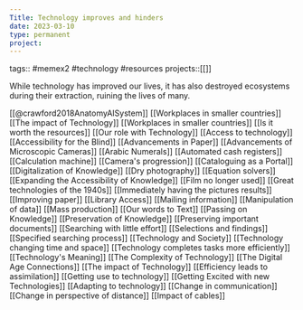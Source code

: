 ```yaml
---
Title: Technology improves and hinders
date: 2023-03-10
type: permanent
project:
---
```


tags::  #memex2 #technology #resources 
projects::[[]]

While technology has improved our lives, it has also destroyed ecosystems during their extraction, ruining the lives of many.

[[@crawford2018AnatomyAISystem]]
[[Workplaces in smaller countries]]
[[The impact of Technology]]
[[Workplaces in smaller countries]]
[[Is it worth the resources]]
[[Our role with Technology]]
[[Access to technology]]
[[Accessibility for the Blind]]
[[Advancements in Paper]]
[[Advancements of Microscopic Cameras]]
[[Arabic Numerals]]
[[Automated cash registers]]
[[Calculation machine]]
[[Camera's progression]]
[[Cataloguing as a Portal]]
[[Digitalization of Knowledge]]
[[Dry photography]]
[[Equation solvers]]
[[Expanding the Accessibility of Knowledge]]
[[Film no longer used]]
[[Great technologies of the 1940s]]
[[Immediately having the pictures results]]
[[Improving paper]]
[[Library Access]]
[[Mailing information]]
[[Manipulation of data]]
[[Mass production]]
[[Our words to Text]]
[[Passing on Knowledge]]
[[Preservation of Knowledge]]
[[Preserving important documents]]
[[Searching with little effort]]
[[Selections and findings]]
[[Specified searching process]]
[[Technology and Society]]
[[Technology changing time and space]]
[[Technology completes tasks more efficiently]]
[[Technology's Meaning]]
[[The Complexity of Technology]]
[[The Digital Age Connections]]
[[The impact of Technology]]
[[Efficiency leads to assimilation]]
[[Getting use to technology]]
[[Getting Excited with new Technologies]]
[[Adapting to technology]]
[[Change in communication]]
[[Change in perspective of distance]]
[[Impact of cables]]